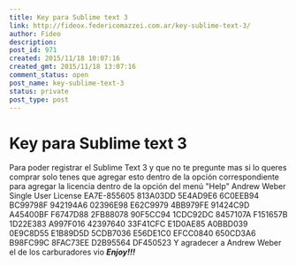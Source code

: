 ```yaml
---
title: Key para Sublime text 3
link: http://fideox.federicomazzei.com.ar/key-sublime-text-3/
author: Fideo
description: 
post_id: 971
created: 2015/11/18 10:07:16
created_gmt: 2015/11/18 13:07:16
comment_status: open
post_name: key-sublime-text-3
status: private
post_type: post
---
```


# Key para Sublime text 3

Para poder registrar el Sublime Text 3 y que no te pregunte mas si lo queres comprar solo tenes que agregar esto dentro de la opción correspondiente para agregar la licencia dentro de la opción del menú "Help" Andrew Weber Single User License EA7E-855605 813A03DD 5E4AD9E6 6C0EEB94 BC99798F 942194A6 02396E98 E62C9979 4BB979FE 91424C9D A45400BF F6747D88 2FB88078 90F5CC94 1CDC92DC 8457107A F151657B 1D22E383 A997F016 42397640 33F41CFC E1D0AE85 A0BBD039 0E9C8D55 E1B89D5D 5CDB7036 E56DE1C0 EFCC0840 650CD3A6 B98FC99C 8FAC73EE D2B95564 DF450523 Y agradecer a Andrew Weber el de los carburadores vio **_Enjoy!!!_**